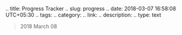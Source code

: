 
.. title: Progress Tracker
.. slug: progress
.. date: 2018-03-07 16:58:08 UTC+05:30
.. tags: 
.. category: 
.. link: 
.. description: 
.. type: text


> 2018 March 08 
